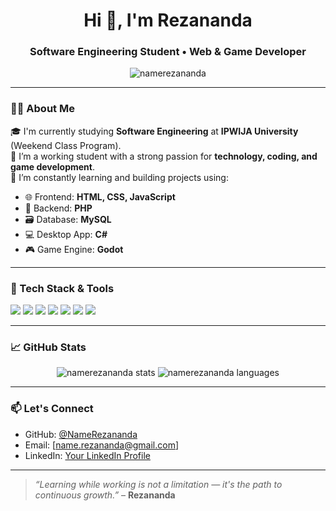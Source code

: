 <h1 align="center">Hi 👋, I'm Rezananda</h1>
<h3 align="center">Software Engineering Student • Web & Game Developer</h3>

<p align="center">
  <img src="https://komarev.com/ghpvc/?username=namerezananda&label=Profile%20views&color=0e75b6&style=flat" alt="namerezananda" />
</p>

---

### 👨‍💻 About Me

🎓 I'm currently studying **Software Engineering** at **IPWIJA University** (Weekend Class Program).  
💼 I’m a working student with a strong passion for **technology, coding, and game development**.  
🧠 I’m constantly learning and building projects using:

- 🌐 Frontend: **HTML, CSS, JavaScript**  
- 🔧 Backend: **PHP**  
- 🗃️ Database: **MySQL**  
- 💻 Desktop App: **C#**  
- 🎮 Game Engine: **Godot**

---

### 🚀 Tech Stack & Tools

<p align="left">
  <img src="https://img.shields.io/badge/Code-HTML5-orange?style=for-the-badge&logo=html5&logoColor=white" />
  <img src="https://img.shields.io/badge/Code-CSS3-blue?style=for-the-badge&logo=css3&logoColor=white" />
  <img src="https://img.shields.io/badge/Code-JS-yellow?style=for-the-badge&logo=javascript&logoColor=black" />
  <img src="https://img.shields.io/badge/Backend-PHP-777BB4?style=for-the-badge&logo=php&logoColor=white" />
  <img src="https://img.shields.io/badge/Database-MySQL-005C84?style=for-the-badge&logo=mysql&logoColor=white" />
  <img src="https://img.shields.io/badge/Desktop-C%23-239120?style=for-the-badge&logo=c-sharp&logoColor=white" />
  <img src="https://img.shields.io/badge/Game-Godot-478CBF?style=for-the-badge&logo=godot-engine&logoColor=white" />
</p>

---

### 📈 GitHub Stats

<p align="center">
  <img src="https://github-readme-stats.vercel.app/api?username=namerezananda&show_icons=true&theme=tokyonight" alt="namerezananda stats" />
  <img src="https://github-readme-stats.vercel.app/api/top-langs/?username=namerezananda&layout=compact&theme=tokyonight" alt="namerezananda languages" />
</p>

---

### 📫 Let's Connect

- GitHub: [@NameRezananda](https://github.com/NameRezananda)  
- Email: [name.rezananda@gmail.com]
- LinkedIn: [Your LinkedIn Profile](https://linkedin.com/in/rezananda)

---

> _“Learning while working is not a limitation — it's the path to continuous growth.”_ – **Rezananda**
